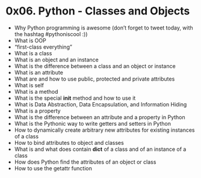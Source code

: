 # 0x06. Python - Classes and Objects

*	Why Python programming is awesome (don’t forget to tweet today, with the hashtag #pythoniscool :))
*	What is OOP
*	“first-class everything”
*	What is a class
*	What is an object and an instance
*	What is the difference between a class and an object or instance
*	What is an attribute
*	What are and how to use public, protected and private attributes
*	What is self
*	What is a method
*	What is the special __init__ method and how to use it
*	What is Data Abstraction, Data Encapsulation, and Information Hiding
*	What is a property
*	What is the difference between an attribute and a property in Python
*	What is the Pythonic way to write getters and setters in Python
*	How to dynamically create arbitrary new attributes for existing instances of a class
*	How to bind attributes to object and classes
*	What is and what does contain __dict__ of a class and of an instance of a class
*	How does Python find the attributes of an object or class
*	How to use the getattr function

